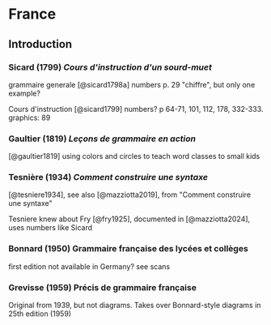 # France

## Introduction

### Sicard (1799) *Cours d'instruction d'un sourd-muet*

grammaire generale [@sicard1798a] numbers p. 29 "chiffre", but only one example?

Cours d'instruction [@sicard1799] numbers? p 64-71, 101, 112, 178, 332-333. graphics: 89

### Gaultier (1819) *Leçons de grammaire en action*

[@gaultier1819] using colors and circles to teach word classes to small kids

### Tesnière (1934) *Comment construire une syntaxe*

[@tesniere1934], see also [@mazziotta2019], from "Comment construire une syntaxe"

Tesniere knew about Fry [@fry1925], documented in [@mazziotta2024], uses numbers like Sicard

### Bonnard (1950) Grammaire française des lycées et collèges

first edition not available in Germany? see scans

### Grevisse (1959) Précis de grammaire française

Original from 1939, but not diagrams. Takes over Bonnard-style diagrams in 25th edition (1959)